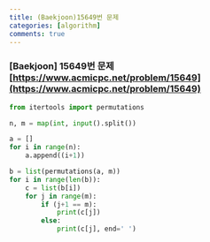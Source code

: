 ```yaml
---
title: (Baekjoon)15649번 문제
categories: [algorithm]
comments: true
---
```


### [Baekjoon] 15649번 문제 [https://www.acmicpc.net/problem/15649](https://www.acmicpc.net/problem/15649)


```python
from itertools import permutations

n, m = map(int, input().split())

a = []
for i in range(n):
    a.append((i+1))

b = list(permutations(a, m))
for i in range(len(b)):
    c = list(b[i])
    for j in range(m):
        if (j+1 == m):
            print(c[j])
        else:
            print(c[j], end=' ')
```
